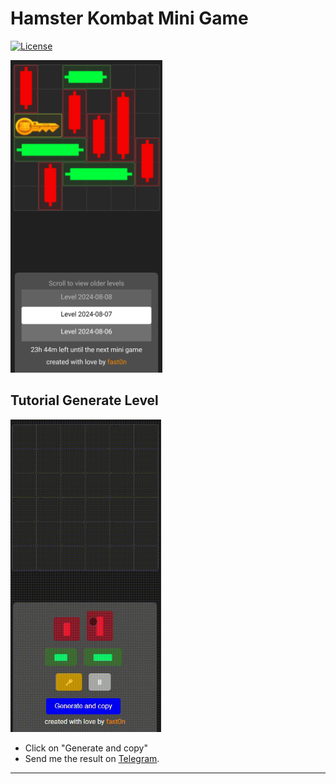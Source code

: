 # Hamster Kombat Mini Game
[![License](https://img.shields.io/github/license/Fast0n/HamsterCombatMiniGames)](https://github.com/Fast0n/HamsterCombatMiniGames/blob/master/LICENSE) 

<kbd><img src='img/screen.png' alt='Hamster Kombat Mini Game' height='500'  /></kbd>

## Tutorial Generate Level
<a href="https://fast0n.github.io/HamsterKombatMiniGame/debug/">
    <img height="500" src="img/generate_level.gif" alt="Problems" />
</a>

- Click on "Generate and copy"
- Send me the result on [Telegram](https://t.me/CloudlyXD).


-----------------------------------------------------------------------------------
